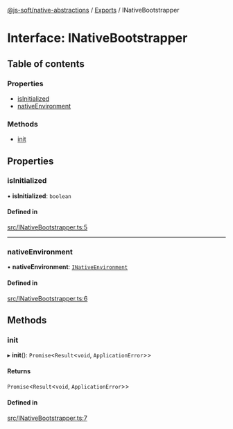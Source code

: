 [@js-soft/native-abstractions](../README.md) / [Exports](../modules.md) / INativeBootstrapper

# Interface: INativeBootstrapper

## Table of contents

### Properties

- [isInitialized](INativeBootstrapper.md#isinitialized)
- [nativeEnvironment](INativeBootstrapper.md#nativeenvironment)

### Methods

- [init](INativeBootstrapper.md#init)

## Properties

### isInitialized

• **isInitialized**: `boolean`

#### Defined in

[src/INativeBootstrapper.ts:5](https://github.com/js-soft/ts-native-access/blob/93dbc36/packages/abstractions/src/INativeBootstrapper.ts#L5)

___

### nativeEnvironment

• **nativeEnvironment**: [`INativeEnvironment`](INativeEnvironment.md)

#### Defined in

[src/INativeBootstrapper.ts:6](https://github.com/js-soft/ts-native-access/blob/93dbc36/packages/abstractions/src/INativeBootstrapper.ts#L6)

## Methods

### init

▸ **init**(): `Promise`<`Result`<`void`, `ApplicationError`\>\>

#### Returns

`Promise`<`Result`<`void`, `ApplicationError`\>\>

#### Defined in

[src/INativeBootstrapper.ts:7](https://github.com/js-soft/ts-native-access/blob/93dbc36/packages/abstractions/src/INativeBootstrapper.ts#L7)
